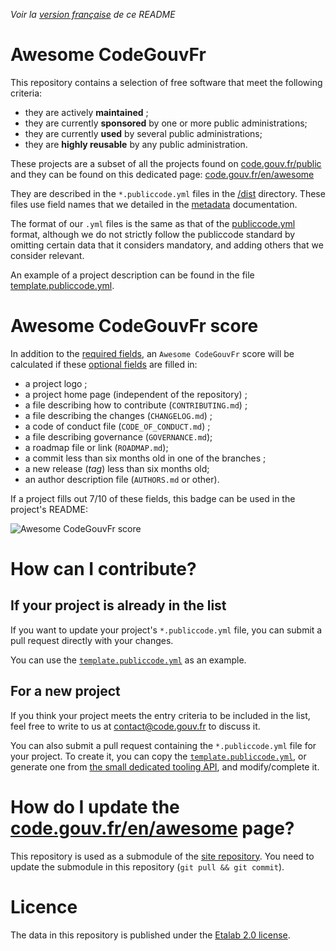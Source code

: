 *Voir la [version française](README.fr.md) de ce README*

# Awesome CodeGouvFr

This repository contains a selection of free software that meet the following criteria:

- they are actively **maintained** ;
- they are currently **sponsored** by one or more public administrations;
- they are currently **used** by several public administrations;
- they are **highly reusable** by any public administration.

These projects are a subset of all the projects found on
[code.gouv.fr/public](https://code.gouv.fr/public/) and they can be found on this dedicated page:
[code.gouv.fr/en/awesome](https://code.gouv.fr/fr/awesome/)

They are described in the `*.publiccode.yml` files in the
[/dist](/dist/) directory.  These files use field names that we
detailed in the [metadata](metadata.md) documentation.

The format of our `.yml` files is the same as that of the
[publiccode.yml](https://github.com/publiccodeyml/publiccode.yml) format, 
although we do not strictly follow the publiccode standard by
omitting certain data that it considers mandatory, 
and adding others that we consider relevant.

An example of a project description can be found in the file
[template.publiccode.yml](template.publiccode.yml).

# Awesome CodeGouvFr score

In addition to the [required fields](metadata.md#required-fields), an
`Awesome CodeGouvFr` score will be calculated if these [optional fields](metadata.md#optionalfields) are filled in:

- a project logo ;
- a project home page (independent of the repository) ;
- a file describing how to contribute (`CONTRIBUTING.md`) ;
- a file describing the changes (`CHANGELOG.md`) ;
- a code of conduct file (`CODE_OF_CONDUCT.md`) ;
- a file describing governance (`GOVERNANCE.md`);
- a roadmap file or link (`ROADMAP.md`);
- a commit less than six months old in one of the branches ;
- a new release (*tag*) less than six months old;
- an author description file (`AUTHORS.md` or other).

If a project fills out 7/10 of these fields, this badge can be used
in the project's README:

![Awesome CodeGouvFr score](https://img.shields.io/badge/awesome-codegouvfr_7/10-blue)

# How can I contribute?

## If your project is already in the list

If you want to update your project's `*.publiccode.yml` file, you can submit a pull request directly with your changes.

You can use the [`template.publiccode.yml`](template.publiccode.yml) as an example.

## For a new project
 
 If you think your project meets the entry criteria to be included in the list, feel free to write to us at <contact@code.gouv.fr> to discuss it.

 You can also submit a pull request containing the `*.publiccode.yml` file for your project. To create it, you can copy the [`template.publiccode.yml`](template.publiccode.yml), or generate one from [the small dedicated tooling API](https://github.com/codegouvfr/awesome-codegouvfr-tooling), and modify/complete it.

 # How do I update the [code.gouv.fr/en/awesome](https://code.gouv.fr/fr/awesome) page?

This repository is used as a submodule of the [site repository](https://github.com/codegouvfr/codegouvfr-website). You need to update the submodule in this repository (`git pull && git commit`).

# Licence

The data in this repository is published under the [Etalab
2.0 license](LICENSES/LICENSE.Etalab-2.0.md).
